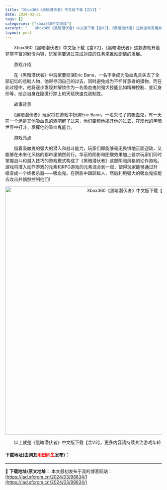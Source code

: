 ```yaml
---
title: "Xbox360《黑暗潜伏者》中文版下载【含V2】"
date: 2024-03-31
tags: []
categories: ["xbox360中文游戏"]
excerpt: "　　Xbox360《黑暗潜伏者》中文版下载【含V2】，《黑暗潜伏者》这款游戏有着非常丰富的剧情内容，玩家需要通过完成对应的任务来推动剧情的发展。 　　游戏介绍 　　在《黑暗潜伏者》中玩家要扮演Eric Bane，一名不幸成为吸血鬼且失去了全部记忆的悲剧人物，他得寻回自己的过去，同时避免成为不怀好意者&hellip;"
layout: post
---
```


 <p>　　Xbox360《黑暗潜伏者》中文版下载【含V2】，《黑暗潜伏者》这款游戏有着非常丰富的剧情内容，玩家需要通过完成对应的任务来推动剧情的发展。</p> <p>　　游戏介绍</p> <p>　　在《黑暗潜伏者》中玩家要扮演Eric Bane，一名不幸成为吸血鬼且失去了全部记忆的悲剧人物，他得寻回自己的过去，同时避免成为不怀好意者的猎物，而在此过程中，他将逐步发现并解锁作为一名吸血鬼的强大技能比如精神控制、变幻身形等，结合自身在隐匿行踪上的天赋快速克敌制胜。</p> <p>　　故事背景</p> <p>　　《黑暗潜伏者》玩家将在游戏中扮演Eric Bane，一名失忆了的吸血鬼，有一天在一个满是其他吸血鬼的酒吧醒了过来，他们要帮他揭开他的过去，在现代的黑暗世界中打斗，发挥他的吸血鬼能力。</p> <p>　　游戏亮点</p> <p>　　借着吸血鬼的强大的潜入和战斗能力，玩家们即能够毫无畏惧地正面迎敌，又能够在未来化风格的都市里悄然前行。华丽的阴影和图像效果加上要求玩家们同时掌握战斗和潜入技巧的游戏模式构成了《黑暗潜伏者》这部阴暗风格的动作游戏。游戏将潜入动作游戏的元素和RPG游戏的元素混合到一起，使得玩家能够通过升级变成一个终极杀器&mdash;&mdash;吸血鬼。在阴影中跟踪敌人，然后利用强大的吸血鬼技能去攻击并悄然控制他们!</p> <p align="center"><img align="" border="0" src="https://lad.sfcrom.cn/wp-content/uploads/2024/03/20240330_66083e5f2c0f3.jpg" width="799" alt="Xbox360《黑暗潜伏者》中文版下载【含V2】" /></p> <p>　　以上就是《黑暗潜伏者》中文版下载【含V2】，更多内容请持续关注游戏年轮</p> <p><h4>下载地址(由网友<font color="red">雨田同生</font>发布)：</h4></p> 

---
📖 **下载地址/原文地址：** 本文最初发布于我的博客网站：[https://lad.sfcrom.cn/2024/03/98634/](https://lad.sfcrom.cn/2024/03/98634/)

